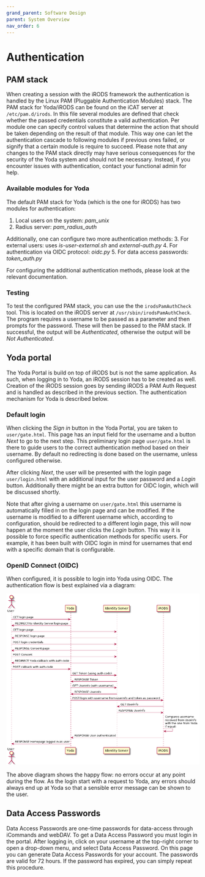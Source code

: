 ```yaml
---
grand_parent: Software Design
parent: System Overview
nav_order: 6
---
```

# Authentication

## PAM stack

When creating a session with the iRODS framework the authentication is handled by the Linux PAM (Pluggable Authentication Modules) stack.
The PAM stack for Yoda/iRODS can be found on the iCAT server at `/etc/pam.d/irods`.
In this file several modules are defined that check whether the passed credentials constitute a valid authentication.
Per module one can specify control values that determine the action that should be taken depending on the result of that module.
This way one can let the authentication cascade to following modules if previous ones failed, or signify that a certain module is require to succeed.
Please note that any changes to the PAM stack directly may have serious consequences for the security of the Yoda system and should not be necessary.
Instead, if you encounter issues with authentication, contact your functional admin for help.

### Available modules for Yoda

The default PAM stack for Yoda (which is the one for iRODS) has two modules for authentication:
 1. Local users on the system: *pam_unix*
 2. Radius server:  *pam_radius_auth*

 Additionally, one can configure two more authentication methods:
 3. For external users: uses *is-user-external.sh* and *external-auth.py*
 4. For authentication via OIDC protocol: *oidc.py*
 5. For data access passwords: *token_auth.py*

For configuring the additional authentication methods, please look at the relevant documentation.

### Testing

To test the configured PAM stack, you can use the the `irodsPamAuthCheck` tool.
This is located on the iRODS server at `/usr/sbin/irodsPamAuthCheck`.
The program requires a username to be passed as a parameter and then prompts for the password.
These will then be passed to the PAM stack.
If successful, the output will be *Authenticated*, otherwise the output will be *Not Authenticated*.

## Yoda portal

The Yoda Portal is build on top of iRODS but is not the same application.
As such, when logging in to Yoda, an iRODS session has to be created as well.
Creation of the iRODS session goes by sending iRODS a PAM Auth Request and is handled as described in the previous section.
The authentication mechanism for Yoda is described below.

### Default login

When clicking the *Sign in* button in the Yoda Portal, you are taken to `user/gate.html`.
This page has an input field for the username and a button *Next* to go to the next step.
This preliminary login page `user/gate.html` is there to guide users to the correct authentication method based on their username.
By default no redirecting is done based on the username, unless configured otherwise.

After clicking *Next*, the user will be presented with the login page `user/login.html` with an additional input for the user password and a *Login* button.
Additionally there might be an extra button for OIDC login, which will be discussed shortly.

Note that after giving a username on `user/gate.html` this username is automatically filled in on the login page and can be modified.
If the username is modified to a different username which, according to configuration, should be redirected to a different login page, this will now happen at the moment the user clicks the *Login* button.
This way it is possible to force specific authentication methods for specific users.
For example, it has been built with OIDC login in mind for usernames that end with a specific domain that is configurable.

### OpenID Connect (OIDC)

When configured, it is possible to login into Yoda using OIDC.
The authentication flow is best explained via a diagram:

![OIDC flow](img/auth/oidc-flow.png)

The above diagram shows the happy flow: no errors occur at any point during the flow.
As the login start with a request to Yoda, any errors should always end up at Yoda so that a sensible error message can be shown to the user.

## Data Access Passwords

Data Access Passwords are one-time passwords for data-access through iCommands and webDAV.
To get a Data Access Password you must login in the portal.
After logging in, click on your username at the top-right corner to open a drop-down menu, and select Data Access Password.
On this page you can generate Data Access Passwords for your account.
The passwords are valid for 72 hours. If the password has expired, you can simply repeat this procedure.
